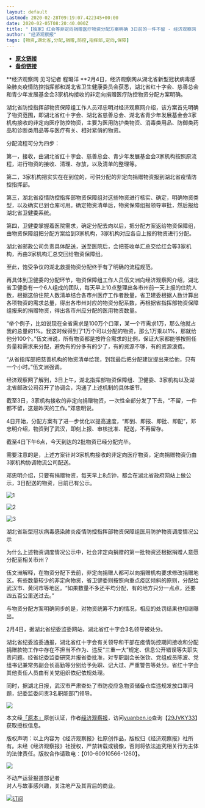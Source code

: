 ```yaml
---
layout: default
Lastmod: 2020-02-28T09:19:07.422345+00:00
date: 2020-02-05T08:20:40.000Z
title: "【独家】红会等非定向捐赠医疗物资分配方案明确 3日前的一件不留 - 经济观察网 － 专业财经新闻网站"
author: "经济观察报"
tags: [物资,湖北省,分配,捐赠,防控,指挥部,定向,保障]
---
```


* [**原文链接**](http://archive.ph/aQNYu)
* [**备份链接**](http://archive.ph/aQNYu)


**经济观察网 见习记者 程璐洋 **2月4日，经济观察网从湖北省新型冠状病毒感染肺炎疫情防控指挥部和湖北省卫生健康委员会获悉，湖北省红十字会、慈善总会和青少年发展基金会3家机构接收的非定向捐赠医疗防控物资分配方案明确。

湖北省防控指挥部物资保障组工作人员邓忠明对经济观察网介绍，该方案首先明确了物资范围，即湖北省红十字会、湖北省慈善总会、湖北省青少年发展基金会3家机构接收的非定向医疗防控物资，主要为医用防护类物资、消毒类用品、防御类药品和诊断类用品等与医疗有关、相对紧俏的物资。

分配流程可分为四步：

第一，接收，由湖北省红十字会、慈善总会、青少年发展基金会3家机构按照原流程，进行物资的接收、清理、存放，以及清单的整理等。

第二，3家机构把实实在在到位的，可供分配的非定向捐赠物资报到湖北省疫情防控指挥部。

第三，湖北省疫情防控指挥部物资保障组对这些物资进行核实、确定，明确物资类型，以及确实已到仓库可用。确定物资清单后，物资保障组报领导审批，然后报给湖北省卫健委系统。

第四，卫健委掌握着医院需求，确定分配去向以后，把分配方案返给物资保障组，由物资保障组把分配方案给到3家机构，3家机构对应各自上报的物资进行分配。

湖北省邮政公司负责具体配送，送至医院后，会把签收单汇总交给红会等3家机构，再由3家机构汇总交回给物资保障组。

至此，饱受争议的湖北救援物资分配终于有了明确的流程规范。

再具体到卫健委的分配环节，物资保障组工作人员伍文洲向经济观察网介绍，湖北省卫健委有一个6人组成的团队，每天早上10点整理出各市州前一天上报的住院人数，根据这份住院人数清单结合各市州医疗工作者数量，省卫建委根据人数计算出各项物资的需求总量，得出各市州对应的物资分配系数，再根据省指挥部物资保障组报来的捐赠物资，得出各市州应分配的医用物资数量。

“举个例子，比如说现在全省需求是100万个口罩，某一个市需求1万，那么他就占我的总量的1%。我这时候得到了1万个可以分配的物资，那么1万乘以1%，那就给他分100个。”伍文洲说，所有物资都是按符合需求的比例，保证大家都能够按照任务量和需求来分配，避免有的分多有的少了，有的资源不够，有的资源浪费。

“从省指挥部把慈善机构的物资清单给我，到我最后把分配建议提出来给他，只有一个小时。”伍文洲强调。

经济观察网了解到，3日上午，湖北指挥部物资保障组、卫健委、3家机构以及湖北省邮政公司召开了协调会，沟通了上述机制的具体细节。

截至3日，3家机构接收的非定向捐赠物资，一次性全部分发了下去，“不留，一件都不留，这是昨天的工作。”邓忠明说。

4日开始，分配方案有了进一步优化以提高速度，“即到、即报、即批、即配”，邓忠明介绍，物资到了武汉，即刻上报、审核批准、配送，不再留存。

截至4日下午6点，今天到达的2批物资已经分配完毕。

需要注意的是，上述方案针对3家机构接收的非定向医疗物资，定向捐赠物资仍由3家机构协调物流公司配送。

邓忠明介绍，只要有捐赠物资，每天早上8点钟，都会在湖北省政府网站上做公示，3日配送的物资，目前已有公示。

![1](/images/post/241f88a4c9c4c4c383055fb0ad8b0872.jpg)

![2](/images/post/354af2791cd2c66e9a03194e3f17860d.png)

![3](/images/post/9fe9347d0e36ab32386d17b4cfcc22b8.png)

湖北省新型冠状病毒感染肺炎疫情防控指挥部物资保障组医用防护物资调度情况公示

为什么上述物资调度情况公示中，社会非定向捐赠的第一批物资还根据捐赠人意愿分配至相关市州？

伍文洲解释，在物资分配下去前，非定向捐赠人都可以向捐赠机构要求修改捐赠地区。有些数量较少的非定向物资，省卫健委则按照向重点疫区倾斜的原则，分配给武汉市、黄冈市等地区。“如果数量不多还平均分配，有的地方只分一点点，还要四五百公里送过去。”

与物资分配方案明确同步的是，对物资统筹不力的情况，相应的处罚结果也相继曝出。

2月4日，据湖北省纪委监委网站，湖北省红十字会3名领导被处分。

湖北省纪委监委通报，湖北省红十字会有关领导和干部在疫情防控期间接收和分配捐赠款物工作中存在不担当不作为、违反“三重一大”规定、信息公开错误等失职失责问题。经省纪委监委研究并报省委批准，对专职副会长张钦、党组成员陈波、党组书记兼常务副会长高勤等分别给予免职、记大过、严重警告等处分。省红十字会其他责任人员由有关党组织依纪依规处理。

同时，据湖北日报，武汉市严肃查处了市防疫应急物资储备仓库违规发放口罩问题，纪委监委问责3名职能部门领导。

![](/images/post/24dcfb823157f51eed80991070c0334a.png)

本文经[「原本」](https://archive.ph/o/aQNYu/yuanben.io/)原创认证，作者[经济观察报](https://archive.ph/o/aQNYu/https://yuanben.io/author/b454cdbf-cec7-4ff6-a1f9-5e79c2353485)，访问[yuanben.io](https://archive.ph/o/aQNYu/yuanben.io/)查询【[29JVKY33](https://archive.ph/o/aQNYu/https://www.yuanben.io/article/29JVKY330G09R3LJVLALGJ8TK4LPH8LW0LYEYYNG7B5J6RUGAR)】获取授权信息。

版权声明：以上内容为《经济观察报》社原创作品，版权归《经济观察报》社所有。未经《经济观察报》社授权，严禁转载或镜像，否则将依法追究相关行为主体的法律责任。版权合作请致电：【010-60910566-1260】。

[![](/images/post/a858e77deaedff4a78fe18bc18fbe6b0.jpg)](https://archive.ph/o/aQNYu/space.eeo.com.cn/chengluyang)

不动产运营报道部记者  
对人与故事感兴趣，关注地产及其背后的商业。

[![](/images/post/bf1bf656c8649e8b3fb486353b13510f.png)订阅](#)

